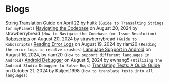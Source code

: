 # Blogs

[String Translation Guide](20250425-string-translation-guide.md) on April 22 by huitk `(Guide to Transalting Strings for myPlanet)`
[Navigating the Codebase](20240820-navigating-codebase.md) on August 20, 2024 by strawberrybread `(How to Navigate the Codebase for Issue Resolution)`
[Roboscripts](20240820-roboscript.md) on August 20, 2024 by strawberrybread `(Guide to Roboscripts)`
[Reading Error Logs](20240819-error-log.md) on August 19, 2024 by rlam20 `(Reading the error logs to resolve crashes)`
[Language Support in Android](20240816-language.md) on August 16, 2024, by rlam20 `(How to support different languages in Android)`
[Android Debugger](20240805-android-debugger.md) on August 5, 2024 by ewhang5 `(Utilizing the Android Studio Debugger to Solve Bugs)`
[Translating Texts: A Quick Guide](20241021-smoother-translate.md) on October 21, 2024 by Kuljeet1998 `(How to translate texts into all languages)`
